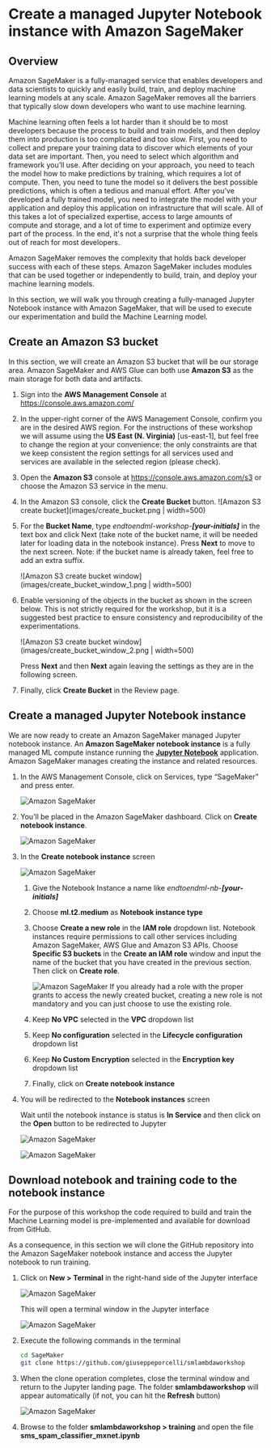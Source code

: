 # Create a managed Jupyter Notebook instance with Amazon SageMaker

## Overview

Amazon SageMaker is a fully-managed service that enables developers and data scientists to quickly and easily build, train, and deploy machine learning models at any scale. Amazon SageMaker removes all the barriers that typically slow down developers who want to use machine learning.

Machine learning often feels a lot harder than it should be to most developers because the process to build and train models, and then deploy them into production is too complicated and too slow. First, you need to collect and prepare your training data to discover which elements of your data set are important. Then, you need to select which algorithm and framework you’ll use. After deciding on your approach, you need to teach the model how to make predictions by training, which requires a lot of compute. Then, you need to tune the model so it delivers the best possible predictions, which is often a tedious and manual effort. After you’ve developed a fully trained model, you need to integrate the model with your application and deploy this application on infrastructure that will scale. All of this takes a lot of specialized expertise, access to large amounts of compute and storage, and a lot of time to experiment and optimize every part of the process. In the end, it's not a surprise that the whole thing feels out of reach for most developers.

Amazon SageMaker removes the complexity that holds back developer success with each of these steps. Amazon SageMaker includes modules that can be used together or independently to build, train, and deploy your machine learning models.

In this section, we will walk you through creating a fully-managed Jupyter Notebook instance with Amazon SageMaker, that will be used to execute our experimentation and build the Machine Learning model.

## Create an Amazon S3 bucket
In this section, we will create an Amazon S3 bucket that will be our storage area. Amazon SageMaker and AWS Glue can both use **Amazon S3** as the main storage for both data and artifacts.

1. Sign into the **AWS Management Console** at <a href="https://console.aws.amazon.com/">https://console.aws.amazon.com/</a>
2. In the upper-right corner of the AWS Management Console, confirm you are in the desired AWS region. For the instructions of these workshop we will assume using the **US East (N. Virginia)** [us-east-1], but feel free to change the region at your convenience: the only constraints are that we keep consistent the region settings for all services used and services are available in the selected region (please check).
3. Open the **Amazon S3** console at <a href="https://console.aws.amazon.com/s3">https://console.aws.amazon.com/s3</a> or choose the Amazon S3 service in the menu.
4.	In the Amazon S3 console, click the **Create Bucket** button. ![Amazon S3 create bucket](images/create_bucket.png | width=500)
5.	For the **Bucket Name**, type _endtoendml-workshop-**[your-initials]**_ in the text box and click Next (take note of the bucket name, it will be needed later for loading data in the notebook instance). Press **Next** to move to the next screen.
Note: if the bucket name is already taken, feel free to add an extra suffix.

	![Amazon S3 create bucket window](images/create_bucket_window_1.png | width=500)
6. Enable versioning of the objects in the bucket as shown in the screen below. This is not strictly required for the workshop, but it is a suggested best practice to ensure consistency and reproducibility of the experimentations.

	![Amazon S3 create bucket window](images/create_bucket_window_2.png | width=500)

	Press **Next** and then **Next** again leaving the settings as they are in the following screen.
7. Finally, click **Create Bucket** in the Review page.


## Create a managed Jupyter Notebook instance
We are now ready to create an Amazon SageMaker managed Jupyter notebook instance.
An **Amazon SageMaker notebook instance** is a fully managed ML compute instance running the <a href="http://jupyter.org/">**Jupyter Notebook**</a> application. Amazon SageMaker manages creating the instance and related resources. 

1. In the AWS Management Console, click on Services, type “SageMaker” and press enter.
	
	![Amazon SageMaker](../images/sm_1.png)
2. You’ll be placed in the Amazon SageMaker dashboard. Click on **Create notebook instance**.
	
	![Amazon SageMaker](../images/sm_2.png)
3. In the **Create notebook instance** screen

	![Amazon SageMaker](../images/sm_5.png)

	1. Give the Notebook Instance a name like _endtoendml-nb-**[your-initials]**_

	2. Choose **ml.t2.medium** as **Notebook instance type**
	3. Choose **Create a new role** in the **IAM role** dropdown list. Notebook instances require permissions to call other services including Amazon SageMaker, AWS Glue and Amazon S3 APIs. Choose **Specific S3 buckets** in the **Create an IAM role** window and input the name of the bucket that you have created in the previous section. Then click on **Create role**.
	
		![Amazon SageMaker](../images/sm_3.png)
		If you already had a role with the proper grants to access the newly created bucket, creating a new role is not mandatory and you can just choose to use the existing role.
	4. Keep **No VPC** selected in the **VPC** dropdown list
	5. Keep **No configuration** selected in the **Lifecycle configuration** dropdown list
	6. Keep **No Custom Encryption** selected in the **Encryption key** dropdown list
	7. Finally, click on **Create notebook instance**

4. You will be redirected to the **Notebook instances** screen
	
	Wait until the notebook instance is status is **In Service** and then click on the **Open** button to be redirected to Jupyter
	
	![Amazon SageMaker](../images/sm_4.png)
	
	![Amazon SageMaker](../images/sm_6.png)

## Download notebook and training code to the notebook instance

For the purpose of this workshop the code required to build and train the Machine Learning model is pre-implemented and available for download from GitHub.

As a consequence, in this section we will clone the GitHub repository into the Amazon SageMaker notebook instance and access the Jupyter notebook to run training.

1. Click on **New > Terminal** in the right-hand side of the Jupyter interface
	
	![Amazon SageMaker](../images/sm_7.png)

	This will open a terminal window in the Jupyter interface
	
	![Amazon SageMaker](../images/sm_8.png)

2. Execute the following commands in the terminal

	```bash
	cd SageMaker
	git clone https://github.com/giuseppeporcelli/smlambdaworkshop
	```
3. When the clone operation completes, close the terminal window and return to the Jupyter landing page. The folder **smlambdaworkshop** will appear automatically (if not, you can hit the **Refresh** button)

	![Amazon SageMaker](../images/sm_9.png)
	
4. Browse to the folder **smlambdaworkshop > training** and open the file **sms\_spam\_classifier\_mxnet.ipynb**

